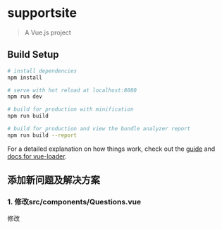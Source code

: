 # supportsite

> A Vue.js project

## Build Setup

``` bash
# install dependencies
npm install

# serve with hot reload at localhost:8080
npm run dev

# build for production with minification
npm run build

# build for production and view the bundle analyzer report
npm run build --report
```

For a detailed explanation on how things work, check out the [guide](http://vuejs-templates.github.io/webpack/) and [docs for vue-loader](http://vuejs.github.io/vue-loader).

## 添加新问题及解决方案
### 1. 修改src/components/Questions.vue
修改<script>标签下data中的allData数组，按照模板添加数据。
> question: 问题
> description: 问题描述
> id: 问题id，上一个问题id加一

### 2. 添加对应解决方案

#### 2.1 导入图片资源

在static/solutions下新建对应文件夹，修改名字为solutionx，x为上一步中的问题id。将对应解决方案所需的视频及图片资源导入该文件夹中，建议命名为img1.png、img2.png...。

#### 2.2 添加SolutionX.vue

在src/components/solutions下复制template.vue，并修改名字为SolutionX.vue，其中X为上一步中的问题id。

修改<script>标签下的data，按照模板添加数据。

> title: 问题
>
> description: 问题描述
>
> video: 视频资源路径，优酷视频网站下点击分享->复制通用代码->将video设置为通用代码中的src。
>
> steps: 解决步骤数组
>
> ​	intro：步骤简介
>
> ​	imgs：图片资源数组，建议为 ../../../static/solutions/solutionx/imgx.png

#### 2.3 添加解决方案路由

修改src/router/index.js。

1. 导入组件：import SolutionX from "..components/solutions/SolutionX"

2. 修改routes数组：添加路由

   > path: /solutionx
   >
   > component: SolutionX
